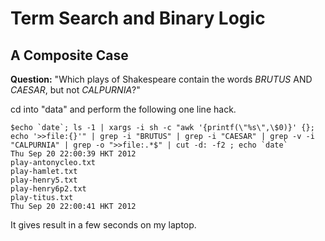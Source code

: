# Term Search and Binary Logic

## A Composite Case

**Question:** 
"Which plays of Shakespeare contain the words *BRUTUS* AND *CAESAR*, but not *CALPURNIA*?"

cd into "data" and perform the following one line hack. 
```
$echo `date`; ls -1 | xargs -i sh -c "awk '{printf(\"%s\",\$0)}' {}; echo '>>file:{}'" | grep -i "BRUTUS" | grep -i "CAESAR" | grep -v -i "CALPURNIA" | grep -o ">>file:.*$" | cut -d: -f2 ; echo `date`
Thu Sep 20 22:00:39 HKT 2012
play-antonycleo.txt
play-hamlet.txt
play-henry5.txt
play-henry6p2.txt
play-titus.txt
Thu Sep 20 22:00:41 HKT 2012
```

It gives result in a few seconds on my laptop. 


